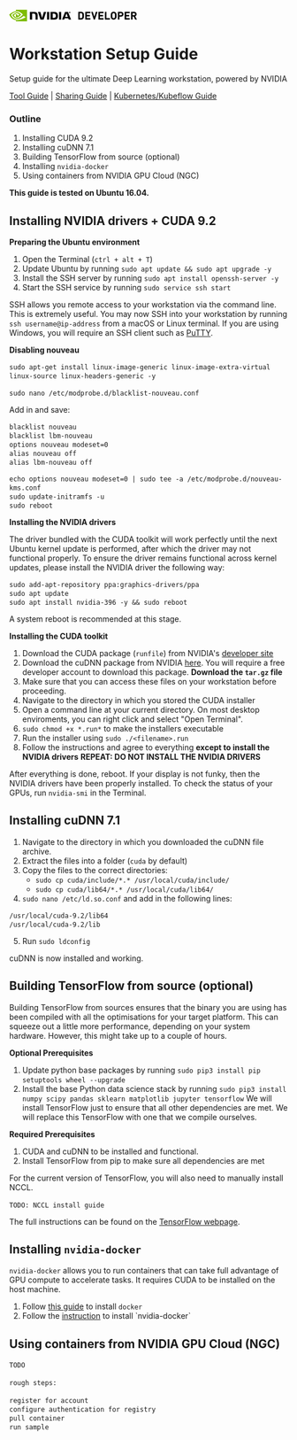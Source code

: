 ![NVIDIA](images/nvidia.png) ![developer](images/developer.png)

# Workstation Setup Guide
Setup guide for the ultimate Deep Learning workstation, powered by NVIDIA

[Tool Guide](nvidia-tools.md) | [Sharing Guide](sharing.md) | [Kubernetes/Kubeflow Guide](kubeflow-setup.md)

### Outline
1. Installing CUDA 9.2
2. Installing cuDNN 7.1
3. Building TensorFlow from source (optional)
4. Installing `nvidia-docker`
5. Using containers from NVIDIA GPU Cloud (NGC)

**This guide is tested on Ubuntu 16.04.**

## Installing NVIDIA drivers + CUDA 9.2

**Preparing the Ubuntu environment**

1. Open the Terminal (`ctrl + alt + T`)
2. Update Ubuntu by running `sudo apt update && sudo apt upgrade -y`
3. Install the SSH server by running `sudo apt install openssh-server -y`
4. Start the SSH service by running `sudo service ssh start`

SSH allows you remote access to your workstation via the command line. This is extremely useful. You may now SSH into your workstation by running `ssh username@ip-address` from a macOS or Linux terminal. If you are using Windows, you will require an SSH client such as [PuTTY](https://www.putty.org/).

**Disabling nouveau**

```
sudo apt-get install linux-image-generic linux-image-extra-virtual linux-source linux-headers-generic -y
```

`sudo nano /etc/modprobe.d/blacklist-nouveau.conf`

Add in and save:

```
blacklist nouveau
blacklist lbm-nouveau
options nouveau modeset=0
alias nouveau off
alias lbm-nouveau off
```

```
echo options nouveau modeset=0 | sudo tee -a /etc/modprobe.d/nouveau-kms.conf
sudo update-initramfs -u
sudo reboot
```

**Installing the NVIDIA drivers**

The driver bundled with the CUDA toolkit will work perfectly until the next Ubuntu kernel update is performed, after which the driver may not functional properly. To ensure the driver remains functional across kernel updates, please install the NVIDIA driver the following way:

```
sudo add-apt-repository ppa:graphics-drivers/ppa
sudo apt update
sudo apt install nvidia-396 -y && sudo reboot
```

A system reboot is recommended at this stage.

**Installing the CUDA toolkit**
1. Download the CUDA package (`runfile`) from NVIDIA's [developer site](https://developer.nvidia.com/cuda-downloads?target_os=Linux)
2. Download the cuDNN package from NVIDIA [here](https://developer.nvidia.com/cudnn). You will require a free developer account to download this package.
   **Download the `tar.gz` file**
3. Make sure that you can access these files on your workstation before proceeding.
4. Navigate to the directory in which you stored the CUDA installer
5. Open a command line at your current directory. On most desktop enviroments, you can right click and select "Open Terminal". 
5. `sudo chmod +x *.run*` to make the installers executable
6. Run the installer using `sudo ./<filename>.run`
7. Follow the instructions and agree to everything **except to install the NVIDIA drivers**
   **REPEAT: DO NOT INSTALL THE NVIDIA DRIVERS**

After everything is done, reboot. If your display is not funky, then the NVIDIA drivers have been properly installed. To check the status of your GPUs, run `nvidia-smi` in the Terminal.

## Installing cuDNN 7.1

1. Navigate to the directory in which you downloaded the cuDNN file archive.
2. Extract the files into a folder (`cuda` by default)
3. Copy the files to the correct directories:
	- `sudo cp cuda/include/*.* /usr/local/cuda/include/`
	- `sudo cp cuda/lib64/*.* /usr/local/cuda/lib64/`
4. `sudo nano /etc/ld.so.conf` and add in the following lines:

```
/usr/local/cuda-9.2/lib64
/usr/local/cuda-9.2/lib
```

5. Run `sudo ldconfig`

cuDNN is now installed and working.

## Building TensorFlow from source (optional)

Building TensorFlow from sources ensures that the binary you are using has been compiled with all the optimisations for your target platform. This can squeeze out a little more performance, depending on your system hardware. However, this might take up to a couple of hours. 

**Optional Prerequisites**

1. Update python base packages by running `sudo pip3 install pip setuptools wheel --upgrade`
2. Install the base Python data science stack by running `sudo pip3 install numpy scipy pandas sklearn matplotlib jupyter tensorflow`
   We will install TensorFlow just to ensure that all other dependencies are met. We will replace this TensorFlow with one that we compile ourselves.

**Required Prerequisites**

1. CUDA and cuDNN to be installed and functional.
2. Install TensorFlow from pip to make sure all dependencies are met

For the current version of TensorFlow, you will also need to manually install NCCL.

`TODO: NCCL install guide`

The full instructions can be found on the [TensorFlow webpage](https://www.tensorflow.org/install/install_sources).

## Installing `nvidia-docker`

`nvidia-docker` allows you to run containers that can take full advantage of GPU compute to accelerate tasks. It requires CUDA to be installed on the host machine.

1. Follow [this guide](https://www.digitalocean.com/community/tutorials/how-to-install-and-use-docker-on-ubuntu-16-04) to install `docker`
2. Follow the [instruction](https://github.com/nvidia/nvidia-docker/wiki/Installation-(version-2.0)) to install `nvidia-docker`

## Using containers from NVIDIA GPU Cloud (NGC)

```
TODO

rough steps:

register for account
configure authentication for registry
pull container
run sample
```
